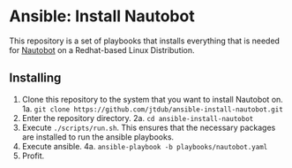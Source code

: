 # Ansible: Install Nautobot
This repository is a set of playbooks that installs everything that is needed for [Nautobot](https://github.com/nautobot/nautobot) on a Redhat-based Linux Distribution.

## Installing

 1. Clone this repository to the system that you want to install Nautobot on.
	 1a. `git clone https://github.com/jtdub/ansible-install-nautobot.git`
 2. Enter the repository directory.
	 2a. `cd ansible-install-nautobot`
 3. Execute `./scripts/run.sh`. This ensures that the necessary packages are installed to run the ansible playbooks.
 4. Execute ansible.
	 4a. `ansible-playbook -b playbooks/nautobot.yaml`
 5. Profit.
